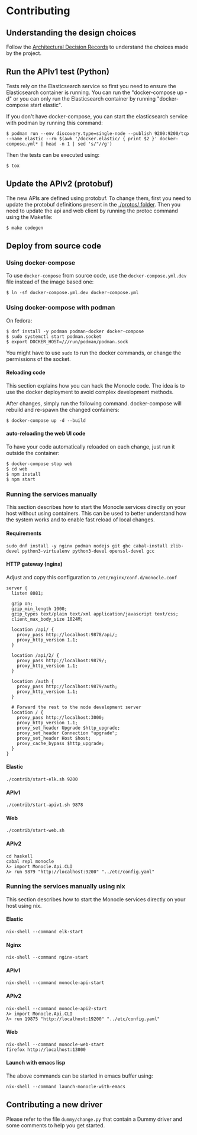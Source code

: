# Contributing

## Understanding the design choices

Follow the [Architectural Decision Records](doc/adr/index.md) to
understand the choices made by the project.

## Run the APIv1 test (Python)

Tests rely on the Elasticsearch service so first you need to ensure the Elasticsearch container is running.
You can run the "docker-compose up -d" or you can only run the Elasticsearch container by running "docker-compose start elastic".

If you don't have docker-compose, you can start the elasticsearch service with podman by running this command:

```ShellSession
$ podman run --env discovery.type=single-node --publish 9200:9200/tcp --name elastic --rm $(awk '/docker.elastic/ { print $2 }' docker-compose.yml* | head -n 1 | sed 's/"//g')
```

Then the tests can be executed using:

```ShellSession
$ tox
```

## Update the APIv2 (protobuf)

The new APIs are defined using protobuf. To change them, first you need to update the
protobuf definitions present in the [./protos/ folder](./protos). Then you need to update
the api and web client by running the protoc command using the Makefile:

```ShellSession
$ make codegen
```

## Deploy from source code

### Using docker-compose

To use `docker-compose` from source code, use the
`docker-compose.yml.dev` file instead of the image based one:

```ShellSession
$ ln -sf docker-compose.yml.dev docker-compose.yml
```

### Using docker-compose with podman

On fedora:

```ShellSession
$ dnf install -y podman podman-docker docker-compose
$ sudo systemctl start podman.socket
$ export DOCKER_HOST=///run/podman/podman.sock
```

You might have to use `sudo` to run the docker commands, or change
the permissions of the socket.

#### Reloading code

This section explains how you can hack the Monocle code. The idea is to use
the docker deployment to avoid complex development methods.

After changes, simply run the following command. docker-compose will
rebuild and re-spawn the changed containers:

```ShellSession
$ docker-compose up -d --build
```

#### auto-reloading the web UI code

To have your code automatically reloaded on each change, just run it
outside the container:

```ShellSession
$ docker-compose stop web
$ cd web
$ npm install
$ npm start
```

### Running the services manually

This section describes how to start the Monocle services directly on your host without using containers.
This can be used to better understand how the system works and to enable fast reload of local changes.

#### Requirements

```ShellSession
sudo dnf install -y nginx podman nodejs git ghc cabal-install zlib-devel python3-virtualenv python3-devel openssl-devel gcc
```

#### HTTP gateway (nginx)

Adjust and copy this configuration to `/etc/nginx/conf.d/monocle.conf`

```
server {
  listen 8081;

  gzip on;
  gzip_min_length 1000;
  gzip_types text/plain text/xml application/javascript text/css;
  client_max_body_size 1024M;

  location /api/ {
    proxy_pass http://localhost:9878/api/;
    proxy_http_version 1.1;
  }

  location /api/2/ {
    proxy_pass http://localhost:9879/;
    proxy_http_version 1.1;
  }

  location /auth {
    proxy_pass http://localhost:9879/auth;
    proxy_http_version 1.1;
  }

  # Forward the rest to the node development server
  location / {
    proxy_pass http://localhost:3000;
    proxy_http_version 1.1;
    proxy_set_header Upgrade $http_upgrade;
    proxy_set_header Connection "upgrade";
    proxy_set_header Host $host;
    proxy_cache_bypass $http_upgrade;
  }
}
```

#### Elastic

```ShellSession
./contrib/start-elk.sh 9200
```

#### APIv1

```ShellSession
./contrib/start-apiv1.sh 9878
```

#### Web

```ShellSession
./contrib/start-web.sh
```

#### APIv2

```ShellSession
cd haskell
cabal repl monocle
λ> import Monocle.Api.CLI
λ> run 9879 "http://localhost:9200" "../etc/config.yaml"
```

### Running the services manually using nix

This section describes how to start the Monocle services directly on your host using nix.

#### Elastic

```ShellSession
nix-shell --command elk-start
```

#### Nginx

```ShellSession
nix-shell --command nginx-start
```

#### APIv1

```ShellSession
nix-shell --command monocle-api-start
```

#### APIv2

```ShellSession
nix-shell --command monocle-api2-start
λ> import Monocle.Api.CLI
λ> run 19875 "http://localhost:19200" "../etc/config.yaml"
```

#### Web

```ShellSession
nix-shell --command monocle-web-start
firefox http://localhost:13000
```

#### Launch with emacs lisp

The above commands can be started in emacs buffer using:

```ShellSession
nix-shell --command launch-monocle-with-emacs
```

## Contributing a new driver

Please refer to the file `dummy/change.py` that contain a Dummy driver and
some comments to help you get started.
